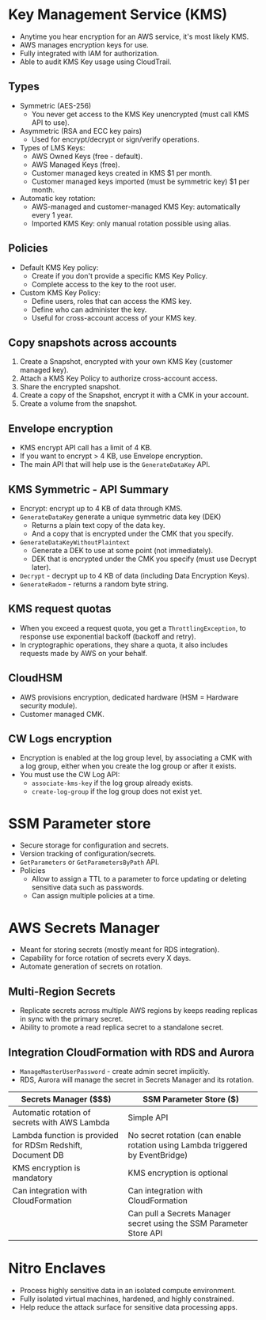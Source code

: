 # Key Management Service (KMS)
- Anytime you hear encryption for an AWS service, it's most likely KMS.
- AWS manages encryption keys for use.
- Fully integrated with IAM for authorization.
- Able to audit KMS Key usage using CloudTrail.
## Types
- Symmetric (AES-256)
	- You never get access to the KMS Key unencrypted (must call KMS API to use).
- Asymmetric (RSA and ECC key pairs)
	- Used for encrypt/decrypt or sign/verify operations.
- Types of LMS Keys:
	- AWS Owned Keys (free - default).
	- AWS Managed Keys (free).
	- Customer managed keys created in KMS $1 per month.
	- Customer managed keys imported (must be symmetric key) $1 per month.
- Automatic key rotation:
	- AWS-managed and customer-managed KMS Key: automatically every 1 year.
	- Imported KMS Key: only manual rotation possible using alias.
## Policies 
- Default KMS Key policy:
	- Create if you don't provide a specific KMS Key Policy.
	- Complete access to the key to the root user.
- Custom KMS Key Policy:
	- Define users, roles that can access the KMS key.
	- Define who can administer the key.
	- Useful for cross-account access of your KMS key.
## Copy snapshots across accounts
1. Create a Snapshot, encrypted with your own KMS Key (customer managed key).
2. Attach a KMS Key Policy to authorize cross-account access.
3. Share the encrypted snapshot.
4. Create a copy of the Snapshot, encrypt it with a CMK in your account.
5. Create a volume from the snapshot.
## Envelope encryption
- KMS encrypt API call has a limit of 4 KB.
- If you want to encrypt > 4 KB, use Envelope encryption.
- The main API that will help use is the `GenerateDataKey` API.
## KMS Symmetric - API Summary
- Encrypt: encrypt up to 4 KB of data through KMS.
- `GenerateDataKey` generate a unique symmetric data key (DEK)
	- Returns a plain text copy of the data key.
	- And a copy that is encrypted under the CMK that you specify.
- `GenerateDataKeyWithoutPlaintext`
	- Generate a DEK to use at some point (not immediately).
	- DEK that is encrypted under the CMK you specify (must use Decrypt later).
- `Decrypt` - decrypt up to 4 KB of data (including Data Encryption Keys).
- `GenerateRadom` - returns a random byte string.
## KMS request quotas
- When you exceed a request quota, you get a `ThrottlingException`, to response use exponential backoff (backoff and retry).
- In cryptographic operations, they share a quota, it also includes requests made by AWS on your behalf.
## CloudHSM
- AWS provisions encryption, dedicated hardware (HSM = Hardware security module).
- Customer managed CMK.
## CW Logs encryption
- Encryption is enabled at the log group level, by associating a CMK with a log group, either when you create the log group or after it exists.
- You must use the CW Log API:
	- `associate-kms-key` if the log group already exists.
	- `create-log-group` if the log group does not exist yet.
# SSM Parameter store
- Secure storage for configuration and secrets.
- Version tracking of configuration/secrets.
- `GetParameters` or `GetParametersByPath` API.
- Policies
	- Allow to assign a TTL to a parameter to force updating or deleting sensitive data such as passwords.
	- Can assign multiple policies at a time.
# AWS Secrets Manager
- Meant for storing secrets (mostly meant for RDS integration).
- Capability for force rotation of secrets every X days.
- Automate generation of secrets on rotation.
## Multi-Region Secrets
- Replicate secrets across multiple AWS regions by keeps reading replicas in sync with the primary secret.
- Ability to promote a read replica secret to a standalone secret.
## Integration CloudFormation with RDS and Aurora
- `ManageMasterUserPassword` - create admin secret implicitly.
- RDS, Aurora will manage the secret in Secrets Manager and its rotation.

| Secrets Manager ($$$) | SSM Parameter Store ($) |
| ---- | ---- |
| Automatic rotation of secrets with AWS Lambda | Simple API |
| Lambda function is provided for RDSm Redshift, Document DB | No secret rotation (can enable rotation using Lambda triggered by EventBridge) |
| KMS encryption is mandatory | KMS encryption is optional |
| Can integration with CloudFormation | Can integration with CloudFormation |
|  | Can pull a Secrets Manager secret using the SSM Parameter Store API |
# Nitro Enclaves
- Process highly sensitive data in an isolated compute environment.
- Fully isolated virtual machines, hardened, and highly constrained.
- Help reduce the attack surface for sensitive data processing apps.